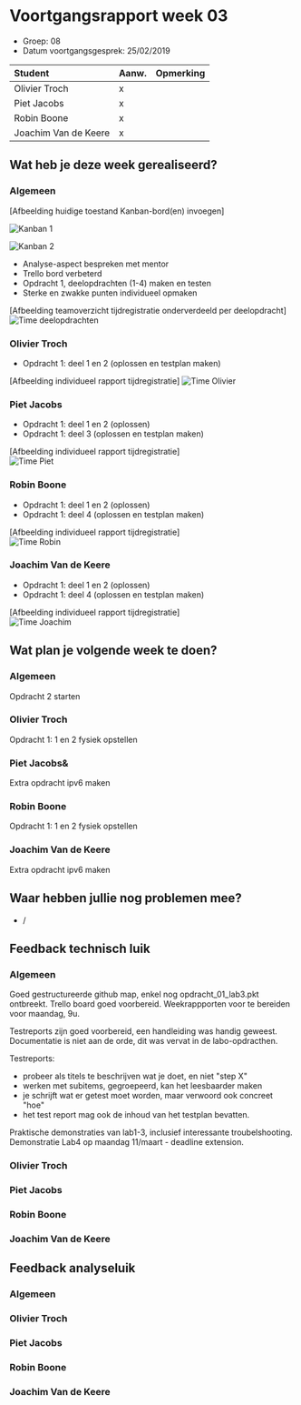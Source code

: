 # Voortgangsrapport week 03

* Groep: 08
* Datum voortgangsgesprek: 25/02/2019 

| Student             | Aanw. | Opmerking |
| :---                | :---  | :---      |
| Olivier Troch       |  x    |           |
| Piet Jacobs         |  x    |           |
| Robin Boone         |  x    |           |
| Joachim Van de Keere|  x    |           |

## Wat heb je deze week gerealiseerd?

### Algemeen

[Afbeelding huidige toestand Kanban-bord(en) invoegen]

![Kanban 1](https://github.com/HoGentTIN/p2ops-g08/blob/master/weekrapport/images/week03/week03_kanban_01.PNG "Kanban deel 1")  
 
![Kanban 2](https://github.com/HoGentTIN/p2ops-g08/blob/master/weekrapport/images/week03/week03_kanban_02.PNG "Kanban deel 2")  

* Analyse-aspect bespreken met mentor
* Trello bord verbeterd
* Opdracht 1, deelopdrachten (1-4) maken en testen
* Sterke en zwakke punten individueel opmaken

[Afbeelding teamoverzicht tijdregistratie onderverdeeld per deelopdracht]  
![Time deelopdrachten](https://github.com/HoGentTIN/p2ops-g08/blob/master/weekrapport/images/week03/week03_time_deelopdracht.PNG "Time per deelopdrachten")    

### Olivier Troch

* Opdracht 1: deel 1 en 2 (oplossen en testplan maken)

[Afbeelding individueel rapport tijdregistratie]
![Time Olivier](https://github.com/HoGentTIN/p2ops-g08/blob/master/weekrapport/images/week03/week03_OlivierTroch.PNG "Time Olivier")  

### Piet Jacobs

* Opdracht 1: deel 1 en 2 (oplossen)
* Opdracht 1: deel 3 (oplossen en testplan maken)

[Afbeelding individueel rapport tijdregistratie]  
![Time Piet](https://github.com/HoGentTIN/p2ops-g08/blob/master/weekrapport/images/week03/week03_PietJacobs.PNG "Time Piet")  

### Robin Boone
* Opdracht 1: deel 1 en 2 (oplossen)
* Opdracht 1: deel 4 (oplossen en testplan maken)

[Afbeelding individueel rapport tijdregistratie]  
![Time Robin](https://github.com/HoGentTIN/p2ops-g08/blob/master/weekrapport/images/week03/week03_RobinBoone.PNG "Time Robin")  

### Joachim Van de Keere
* Opdracht 1: deel 1 en 2 (oplossen)
* Opdracht 1: deel 4 (oplossen en testplan maken)

[Afbeelding individueel rapport tijdregistratie]  
![Time Joachim](https://github.com/HoGentTIN/p2ops-g08/blob/master/weekrapport/images/week03/week03_JoachimVandeKeere.PNG "Time Joachim")  

## Wat plan je volgende week te doen?

### Algemeen
Opdracht 2 starten
### Olivier Troch
Opdracht 1: 1 en 2 fysiek opstellen
### Piet Jacobs&
Extra opdracht ipv6 maken
### Robin Boone
Opdracht 1: 1 en 2 fysiek opstellen
### Joachim Van de Keere
Extra opdracht ipv6 maken

## Waar hebben jullie nog problemen mee?

* /

## Feedback technisch luik

### Algemeen

Goed gestructureerde github map, enkel nog opdracht_01_lab3.pkt ontbreekt.
Trello board goed voorbereid.
Weekrappporten voor te bereiden voor maandag, 9u.

Testreports zijn goed voorbereid, een handleiding was handig geweest. 
Documentatie is niet aan de orde, dit was vervat in de labo-opdracthen.

Testreports:
- probeer als titels te beschrijven wat je doet, en niet "step X"
- werken met subitems, gegroepeerd, kan het leesbaarder maken
- je schrijft wat er getest moet worden, maar verwoord ook concreet "hoe"
- het test report mag ook de inhoud van het testplan bevatten.

Praktische demonstraties van lab1-3, inclusief interessante troubelshooting.
Demonstratie Lab4 op maandag 11/maart - deadline extension.

### Olivier Troch
### Piet Jacobs
### Robin Boone
### Joachim Van de Keere

## Feedback analyseluik

### Algemeen

### Olivier Troch
### Piet Jacobs
### Robin Boone
### Joachim Van de Keere

